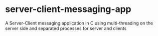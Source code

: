 # server-client-messaging-app
A Server-Client messaging application in C using multi-threading on the server side and separated processes for server and clients
